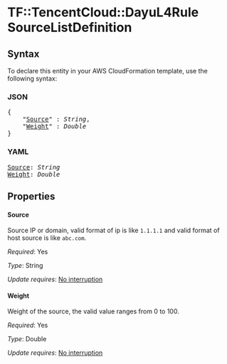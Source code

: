 # TF::TencentCloud::DayuL4Rule SourceListDefinition

## Syntax

To declare this entity in your AWS CloudFormation template, use the following syntax:

### JSON

<pre>
{
    "<a href="#source" title="Source">Source</a>" : <i>String</i>,
    "<a href="#weight" title="Weight">Weight</a>" : <i>Double</i>
}
</pre>

### YAML

<pre>
<a href="#source" title="Source">Source</a>: <i>String</i>
<a href="#weight" title="Weight">Weight</a>: <i>Double</i>
</pre>

## Properties

#### Source

Source IP or domain, valid format of ip is like `1.1.1.1` and valid format of host source is like `abc.com`.

_Required_: Yes

_Type_: String

_Update requires_: [No interruption](https://docs.aws.amazon.com/AWSCloudFormation/latest/UserGuide/using-cfn-updating-stacks-update-behaviors.html#update-no-interrupt)

#### Weight

Weight of the source, the valid value ranges from 0 to 100.

_Required_: Yes

_Type_: Double

_Update requires_: [No interruption](https://docs.aws.amazon.com/AWSCloudFormation/latest/UserGuide/using-cfn-updating-stacks-update-behaviors.html#update-no-interrupt)

